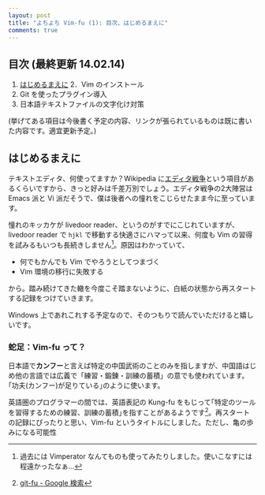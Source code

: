 ```yaml
---
layout: post
title: "よちよち Vim-fu (1): 目次、はじめるまえに"
comments: true
---
```

## 目次 (最終更新 14.02.14)

1. [はじめるまえに](http://blog.harupong.com/2014/02/vim-fu-1/)
2．Vim のインストール
  1. Git を使ったプラグイン導入
3. 日本語テキストファイルの文字化け対策

(挙げてある項目は今後書く予定の内容、リンクが張られているものは既に書いた内容です。適宜更新予定。)

## はじめるまえに

テキストエディタ、何使ってますか？Wikipedia に[エディタ戦争](http://ja.wikipedia.org/wiki/%E3%82%A8%E3%83%87%E3%82%A3%E3%82%BF%E6%88%A6%E4%BA%89)という項目があるくらいですから、きっと好みは千差万別でしょう。エディタ戦争の2大陣営は Emacs 派と Vi 派だそうで、僕は後者への憧れをこじらせたまま今に至っています。

憧れのキッカケが livedoor reader、というのがすでにこじれていますが、livedoor reader で `hjkl` で移動する快適さにハマって以来、何度も Vim の習得を試みるもいつも長続きしません[^02]。原因はわかっていて、

- 何でもかんでも Vim でやろうとしてつまづく
- Vim 環境の移行に失敗する

から。踏み続けてきた轍を今度こそ踏まないように、白紙の状態から再スタートする記録をつけていきます。

Windows 上であれこれする予定なので、そのつもりで読んでいただけると嬉しいです。

### 蛇足：Vim-fu って？

日本語で**カンフー**と言えば特定の中国武術のことのみを指しますが、中国語はじめ他の言語では広義で「練習・鍛錬・訓練の蓄積」の意でも使われています。｢功夫(カンフー)が足りている｣のように使います。

英語圏のプログラマーの間では、英語表記の Kung-fu をもじって｢特定のツールを習得するための練習、訓練の蓄積｣を指すことがあるようです[^01]。再スタートの記録にぴったりと思い、Vim-fu というタイトルにしました。ただし、亀の歩みになる可能性

[^01]: [git-fu - Google 検索](https://www.google.co.jp/search?q=git-fu)

[^02]: 過去には Vimperator なんてものも使ってみたりしました。使いこなすには程遠かったなぁ…
